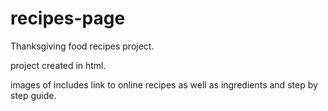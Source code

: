 # recipes-page

Thanksgiving food recipes project.

project created in html.

images of includes link to online recipes as well as ingredients and step by step guide.
